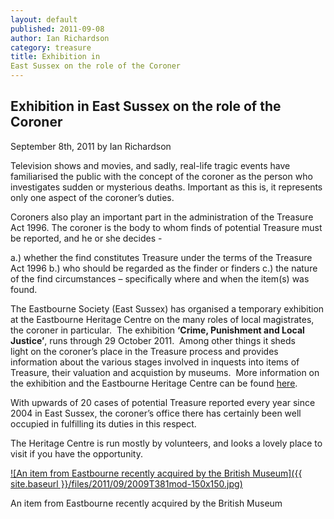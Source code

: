 ```yaml
---
layout: default
published: 2011-09-08
author: Ian Richardson
category: treasure
title: Exhibition in
East Sussex on the role of the Coroner
---
```


Exhibition in East Sussex on the role of the Coroner
----------------------------------------------------

September 8th, 2011 by Ian Richardson

Television shows and movies, and sadly, real-life tragic events have familiarised the public with the concept of the coroner as the person who investigates sudden or mysterious deaths. Important as this is, it represents only one aspect of the coroner’s duties.

Coroners also play an important part in the administration of the Treasure Act 1996. The coroner is the body to whom finds of potential Treasure must be reported, and he or she decides -

a.) whether the find constitutes Treasure under the terms of the Treasure Act 1996
b.) who should be regarded as the finder or finders
c.) the nature of the find circumstances – specifically where and when the item(s) was found.

The Eastbourne Society (East Sussex) has organised a temporary exhibition at the Eastbourne Heritage Centre on the many roles of local magistrates, the coroner in particular.  The exhibition **‘Crime, Punishment and Local Justice’**, runs through 29 October 2011.  Among other things it sheds light on the coroner’s place in the Treasure process and provides information about the various stages involved in inquests into items of Treasure, their valuation and acquistion by museums.  More information on the exhibition and the Eastbourne Heritage Centre can be found [here](http://www.eastbourneheritagecentre.co.uk/welcome/welcome.html "Eastbourne Heritage Centre").  

With upwards of 20 cases of potential Treasure reported every year since 2004 in East Sussex, the coroner’s office there has certainly been well occupied in fulfilling its duties in this respect.   

The Heritage Centre is run mostly by volunteers, and looks a lovely place to visit if you have the opportunity.

[![An item from Eastbourne recently acquired by the British Museum]({{ site.baseurl }}/files/2011/09/2009T381mod-150x150.jpg)](http://finds.org.uk/database/artefacts/record/id/262994)

An item from Eastbourne recently acquired by the British Museum